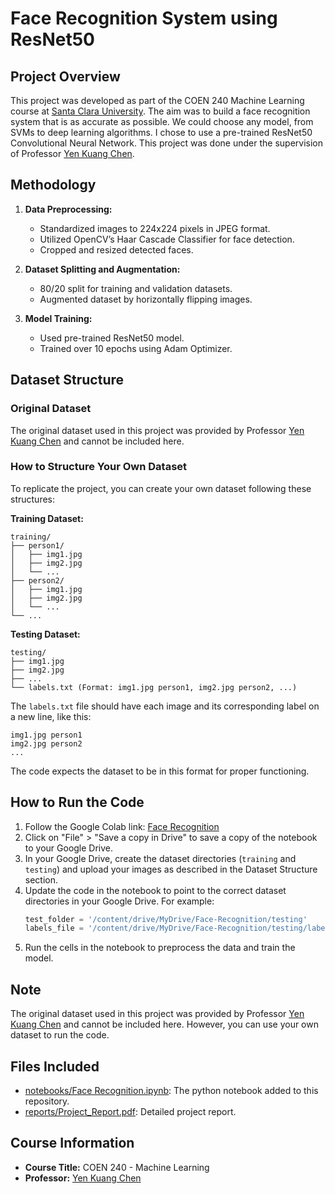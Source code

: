 # Face Recognition System using ResNet50

## Project Overview
This project was developed as part of the COEN 240 Machine Learning course at [Santa Clara University](https://www.scu.edu/). The aim was to build a face recognition system that is as accurate as possible. We could choose any model, from SVMs to deep learning algorithms. I chose to use a pre-trained ResNet50 Convolutional Neural Network. This project was done under the supervision of Professor [Yen Kuang Chen](https://www.linkedin.com/in/ykchen/).

## Methodology
1. **Data Preprocessing:**
   - Standardized images to 224x224 pixels in JPEG format.
   - Utilized OpenCV’s Haar Cascade Classifier for face detection.
   - Cropped and resized detected faces.

2. **Dataset Splitting and Augmentation:**
   - 80/20 split for training and validation datasets.
   - Augmented dataset by horizontally flipping images.

3. **Model Training:**
   - Used pre-trained ResNet50 model.
   - Trained over 10 epochs using Adam Optimizer.

## Dataset Structure

### Original Dataset
The original dataset used in this project was provided by Professor [Yen Kuang Chen](https://www.linkedin.com/in/ykchen/) and cannot be included here.

### How to Structure Your Own Dataset
To replicate the project, you can create your own dataset following these structures:

**Training Dataset:**
```
training/
├── person1/
│   ├── img1.jpg
│   ├── img2.jpg
│   └── ...
├── person2/
│   ├── img1.jpg
│   ├── img2.jpg
│   └── ...
└── ...
```

**Testing Dataset:**
```
testing/
├── img1.jpg
├── img2.jpg
├── ...
└── labels.txt (Format: img1.jpg person1, img2.jpg person2, ...)
```

The `labels.txt` file should have each image and its corresponding label on a new line, like this:
```
img1.jpg person1
img2.jpg person2
...
```

The code expects the dataset to be in this format for proper functioning.

## How to Run the Code

1. Follow the Google Colab link: [Face Recognition](https://colab.research.google.com/drive/1O-ZH_ZOsVkYvj72at-WlRFy3_t6EUMOh?usp=sharing)
2. Click on "File" > "Save a copy in Drive" to save a copy of the notebook to your Google Drive.
3. In your Google Drive, create the dataset directories (`training` and `testing`) and upload your images as described in the Dataset Structure section.
4. Update the code in the notebook to point to the correct dataset directories in your Google Drive. For example:
   ```python
   test_folder = '/content/drive/MyDrive/Face-Recognition/testing'
   labels_file = '/content/drive/MyDrive/Face-Recognition/testing/labels.txt'
   ```
5. Run the cells in the notebook to preprocess the data and train the model.

## Note
The original dataset used in this project was provided by Professor [Yen Kuang Chen](https://www.linkedin.com/in/ykchen/) and cannot be included here. However, you can use your own dataset to run the code.

## Files Included
- [notebooks/Face Recognition.ipynb](notebooks/Face%20Recognition.ipynb): The python notebook added to this repository.
- [reports/Project_Report.pdf](reports/Project_Report.pdf): Detailed project report.

## Course Information
- **Course Title:** COEN 240 - Machine Learning
- **Professor:** [Yen Kuang Chen](https://www.linkedin.com/in/ykchen/)
